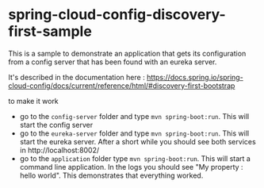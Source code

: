 # spring-cloud-config-discovery-first-sample

This is a sample to demonstrate an application that gets its configuration from a config server that has been found with
an eureka server. 

It's described in the documentation here : https://docs.spring.io/spring-cloud-config/docs/current/reference/html/#discovery-first-bootstrap

to make it work 
 - go to the `config-server` folder and type `mvn spring-boot:run`. This will start the config server
 - go to the `eureka-server` folder and type `mvn spring-boot:run`. This will start the eureka server. After a short while 
   you should see both services in http://localhost:8002/
 - go to the `application` folder type `mvn spring-boot:run`. This will start a command line application. In the logs you
   should see "My property : hello world". This demonstrates that everything worked.


